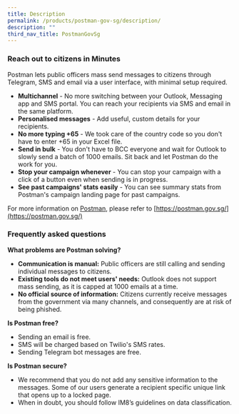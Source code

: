 ```yaml
---
title: Description
permalink: /products/postman-gov-sg/description/
description: ""
third_nav_title: PostmanGovSg
---
```





### **Reach out to citizens in Minutes**

Postman lets public officers mass send messages to citizens through Telegram, SMS and email via a user interface, with minimal setup required.

* **Multichannel** - No more switching between your Outlook, Messaging app and SMS portal. You can reach your recipients via SMS and email in the same platform.
* **Personalised messages** - Add useful, custom details for your recipients.
* **No more typing +65** - We took care of the country code so you don't have to enter +65 in your Excel file.
* **Send in bulk** - You don't have to BCC everyone and wait for Outlook to slowly send a batch of 1000 emails. Sit back and let Postman do the work for you.
* **Stop your campaign whenever** - You can stop your campaign with a click of a button even when sending is in progress.
* **See past campaigns' stats easily** - You can see summary stats from Postman's campaign landing page for past campaigns.

For more information on [Postman](https://postman.gov.sg/), please refer to [https://postman.gov.sg/](https://postman.gov.sg/)
### **Frequently asked questions**

**What problems are Postman solving?**

* **Communication is manual:** Public officers are still calling and sending individual messages to citizens.
* **Existing tools do not meet users' needs:** Outlook does not support mass sending, as it is capped at 1000 emails at a time.
* **No official source of information:** Citizens currently receive messages from the government via many channels, and consequently are at risk of being phished.

**Is Postman free?**
* Sending an email is free. 
* SMS will be charged based on Twilio's SMS rates. 
* Sending Telegram bot messages are free.

**Is Postman secure?**

* We recommend that you do not add any sensitive information to the messages. Some of our users generate a recipient specific unique link that opens up to a locked page. 
* When in doubt, you should follow IM8’s guidelines on data classification.